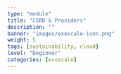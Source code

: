 ```yaml
---
type: "module"
title: "CSRD & Providers"
description: ""
banner: "images/exoscale-icon.png"
weight: 5
tags: [sustainability, cloud]
level: "beginner"
categories: [exoscale]
---
```



